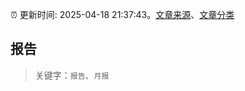 :alarm_clock: 更新时间: 2025-04-18 21:37:43。[文章来源](/README.md)、[文章分类](/TAGS.md)

## 报告


> 关键字：`报告`、`月报`



